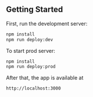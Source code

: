 ## Getting Started

First, run the development server:

```bash
npm install
npm run deploy:dev
```

To start prod server:

```bash
npm install
npm run deploy:prod
```

After that, the app is available at

```bash
http://localhost:3000
```
